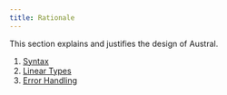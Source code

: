 ```yaml
---
title: Rationale
---
```


This section explains and justifies the design of Austral.

1. [Syntax](/spec/rationale-syntax)
2. [Linear Types](/spec/rationale-linear-types)
3. [Error Handling](/spec/rationale-error-handling)
